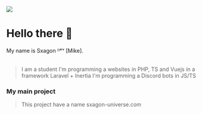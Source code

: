 ![](https://raw.githubusercontent.com/rodrigograca31/rodrigograca31/master/matrix.svg)

# Hello there 👋<br/>
My name is Sxagon ᴰᵉᵛ [Mike].<br/><br/>
> I am a student
> I'm programming a websites in PHP, TS and Vuejs in a framework Laravel + Inertia
> I'm programming a Discord bots in JS/TS

### My main project
> This project have a name sxagon-universe.com
